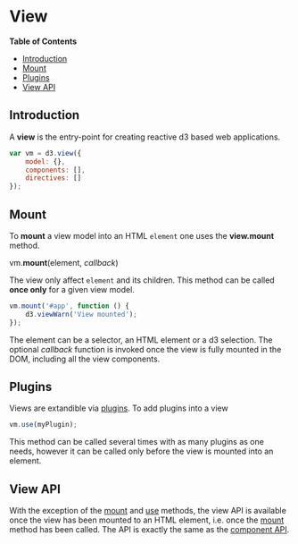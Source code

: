 # View
<!-- START doctoc generated TOC please keep comment here to allow auto update -->
<!-- DON'T EDIT THIS SECTION, INSTEAD RE-RUN doctoc TO UPDATE -->
**Table of Contents**

- [Introduction](#introduction)
- [Mount](#mount)
- [Plugins](#plugins)
- [View API](#view-api)

<!-- END doctoc generated TOC please keep comment here to allow auto update -->

## Introduction

A **view** is the entry-point for creating reactive d3 based web applications.
```javascript
var vm = d3.view({
	model: {},
	components: [],
	directives: []
});
```
## Mount

To **mount** a view model into an HTML ``element`` one uses the **view.mount** method.

vm.**mount**(element, *callback*)

The view only affect ``element`` and its children.
This method can be called **once only** for a given view model.
```javascript
vm.mount('#app', function () {
    d3.viewWarn('View mounted');
});
```

The element can be a selector, an HTML element or a d3 selection. The optional *callback* function
is invoked once the view is fully mounted in the DOM, including all the view components.

## Plugins

Views are extandible via [plugins](./plugins.md). To add plugins into a view
```javascript
vm.use(myPlugin);
```

This method can be called several times with as many plugins as one needs,
however it can be called only before the view is mounted into an element.


## View API

With the exception of the [mount](#view-mount) and
[use](#view-use) methods, the view API is available once the view has been mounted to an HTML element, i.e. once the [mount](#view-mount)
method has been called. The API is exactly the same as the [component API](./component.md#component-api).
